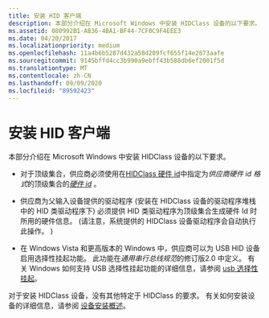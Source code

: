 ```yaml
---
title: 安装 HID 客户端
description: 本部分介绍在 Microsoft Windows 中安装 HIDClass 设备的以下要求。
ms.assetid: 080992B1-AB36-4BA1-BF44-7CF0C9F4EEE3
ms.date: 04/20/2017
ms.localizationpriority: medium
ms.openlocfilehash: 11a4b6b5287d432a58d209fcf655f14e2873aafe
ms.sourcegitcommit: 9145bffd4cc3b990a9ebff43b588db6ef2001f5d
ms.translationtype: MT
ms.contentlocale: zh-CN
ms.lasthandoff: 09/09/2020
ms.locfileid: "89592423"
---
```

# <a name="installing-hid-clients"></a>安装 HID 客户端


本部分介绍在 Microsoft Windows 中安装 HIDClass 设备的以下要求。

-   对于顶级集合，供应商必须使用在[HIDClass 硬件 id](hidclass-hardware-ids-for-top-level-collections.md)中指定为*供应商硬件 id 格式*的顶级集合的[*硬件 id*](../install/hardware-ids.md) 。

-   供应商为父输入设备提供的驱动程序 (安装在 HIDClass 设备的驱动程序堆栈中的 HID 类驱动程序下) 必须提供 HID 类驱动程序为顶级集合生成硬件 Id 时所用的硬件信息。  (请注意，系统提供的 HIDClass 设备驱动程序会自动执行此操作。 ) 

-   在 Windows Vista 和更高版本的 Windows 中，供应商可以为 USB HID 设备启用选择性挂起功能。 此功能在*通用串行总线规范*的修订版2.0 中定义。 有关 Windows 如何支持 USB 选择性挂起功能的详细信息，请参阅 [usb 选择性挂起](../usbcon/usb-selective-suspend.md)。

对于安装 HIDClass 设备，没有其他特定于 HIDClass 的要求。 有关如何安装设备的详细信息，请参阅 [设备安装概述](../install/overview-of-device-and-driver-installation.md)。

 

